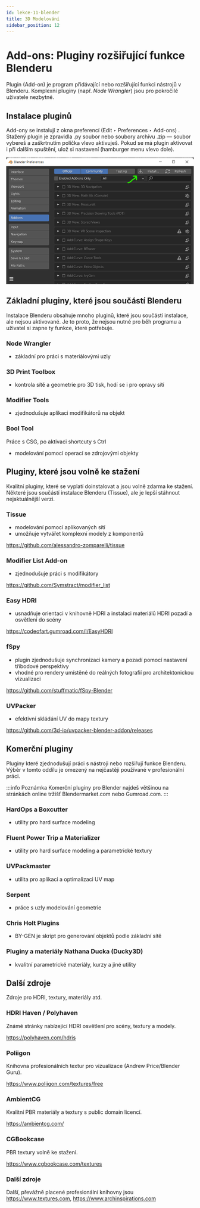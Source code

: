 ```yaml
---
id: lekce-11-blender
title: 3D Modelování
sidebar_position: 12
---
```


# Add-ons: Pluginy rozšiřující funkce Blenderu

Plugin (Add-on) je program přidávající nebo rozšiřující funkci nástrojů v Blenderu. Komplexní pluginy (např. *Node Wrangler*) jsou pro pokročilé uživatele nezbytné.

## Instalace pluginů

Add-ony se instalují z okna preferencí (Edit ‣ Preferences ‣ Add-ons) . Stažený plugin je zpravidla .py soubor nebo soubory archívu .zip — soubor vybereš a zaškrtnutím políčka vlevo aktivuješ. Pokud se má plugin aktivovat i při dalším spuštění, ulož si nastavení (hamburger menu vlevo dole).

![image](./images/blender-addons.png)


## Základní pluginy, které jsou součástí Blenderu

Instalace Blenderu obsahuje mnoho pluginů, které jsou součástí instalace, ale nejsou aktivované. Je to proto, že nejsou nutné pro běh programu a uživatel si zapne ty funkce, které potřebuje.

### Node Wrangler
- základní pro práci s materiálovými uzly

### 3D Print Toolbox
- kontrola sítě a geometrie pro 3D tisk, hodí se i pro opravy sítí

### Modifier Tools
- zjednodušuje aplikaci modifikátorů na objekt
### Bool Tool
Práce s CSG, po aktivaci shortcuty s Ctrl
- modelování pomocí operací se zdrojovými objekty

## Pluginy, které jsou volně ke stažení

Kvalitní pluginy, které se vyplatí doinstalovat a jsou volně zdarma ke stažení. Některé jsou součástí instalace Blenderu (Tissue), ale je lepší stáhnout nejaktuálnější verzi.

### Tissue
- modelování pomocí aplikovaných sítí
- umožňuje vytvářet komplexní modely z komponentů

https://github.com/alessandro-zomparelli/tissue

### Modifier List Add-on
- zjednodušuje práci s modifikátory

https://github.com/Symstract/modifier_list

### Easy HDRI
- usnadňuje orientaci v knihovně HDRI a instalaci materiálů HDRI pozadí a osvětlení do scény

https://codeofart.gumroad.com/l/EasyHDRI

### fSpy

- plugin zjednodušuje synchronizaci kamery a pozadí pomocí nastavení tříbodové perspektivy
- vhodné pro rendery umístěné do reálných fotografií pro architektonickou vizualizaci

https://github.com/stuffmatic/fSpy-Blender

### UVPacker
- efektivní skládání UV do mapy textury

https://github.com/3d-io/uvpacker-blender-addon/releases

## Komerční pluginy

Pluginy které zjednodušují práci s nástroji nebo rozšiřují funkce Blenderu. Výběr v tomto oddílu je omezený na nejčastěji používané v profesionální práci.

:::info Poznámka
Komerční pluginy pro Blender najdeš většinou na stránkách online tržišť Blendermarket.com nebo Gumroad.com.
:::

### HardOps a Boxcutter
- utility pro hard surface modeling

### Fluent Power Trip a Materializer
- utility pro hard surface modeling a parametrické textury

### UVPackmaster
- utilita pro aplikaci a optimalizaci UV map

### Serpent
- práce s uzly modelování geometrie

### Chris Holt Plugins
- BY-GEN je skript pro generování objektů podle základní sítě

### Pluginy a materiály Nathana Ducka (Ducky3D)
- kvalitní parametrické materiály, kurzy a jiné utility

## Další zdroje
Zdroje pro HDRI, textury, materiály atd.

###  HDRI Haven / Polyhaven
Známé stránky nabízející HDRI osvětlení pro scény, textury a modely.

https://polyhaven.com/hdris

###  Poliigon
Knihovna profesionálních textur pro vizualizace (Andrew Price/Blender Guru).

https://www.poliigon.com/textures/free

###  AmbientCG
Kvalitní PBR materiály a textury s public domain licencí.

https://ambientcg.com/

###  CGBookcase
PBR textury volně ke stažení.

https://www.cgbookcase.com/textures

###  Další zdroje
Další, převážně placené profesionální knihovny jsou
https://www.textures.com, https://www.archinspirations.com
